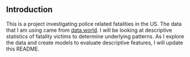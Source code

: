 ## Introduction

This is a project investigating police related fatalities in the US. The data that I am using came from [data.world](https://data.world/data-society/fatal-police-shootings). I will be looking at descriptive statistics of fatality victims to determine underlying patterns. As I explore the data and create models to evaluate descriptive features, I will update this README.